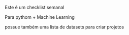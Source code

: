 Este é um checklist semanal

Para pythom + Machine Learning

possue também uma lista de datasets para criar projetos
